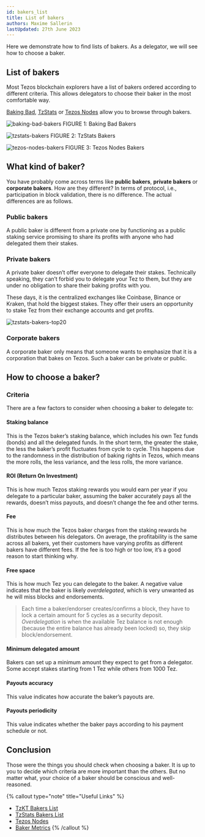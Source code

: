 ```yaml
---
id: bakers_list
title: List of bakers
authors: Maxime Sallerin
lastUpdated: 27th June 2023
---
```


Here we demonstrate how to find lists of bakers. As a delegator, we will see how to choose a baker.

## List of bakers

Most Tezos blockchain explorers have a list of bakers ordered according to different criteria. This allows delegators to choose their baker in the most comfortable way. 

[Baking Bad](https://tzkt.io/bakers/), [TzStats](https://tzstats.com/bakers) or [Tezos Nodes](https://tezos-nodes.com/) allow you to browse through bakers.

![baking-bad-bakers](/images/bakers-list/baking_bad_bakers.png)
FIGURE 1: Baking Bad Bakers

![tzstats-bakers](/images/bakers-list/tzstats_bakers.png)
FIGURE 2: TzStats Bakers

![tezos-nodes-bakers](/images/bakers-list/tezos_node_bakers.png)
FIGURE 3: Tezos Nodes Bakers


## What kind of baker?

You have probably come across terms like **public bakers**, **private bakers** or **corporate bakers**. How are they different? In terms of protocol, i.e., participation in block validation, there is no difference. The actual differences are as follows.

### Public bakers

A public baker is different from a private one by functioning as a public staking service promising to share its profits with anyone who had delegated them their stakes.

### Private bakers

A private baker doesn’t offer everyone to delegate their stakes. Technically speaking, they can’t forbid you to delegate your Tez to them, but they are under no obligation to share their baking profits with you.

These days, it is the centralized exchanges like Coinbase, Binance or Kraken, that hold the biggest stakes. They offer their users an opportunity to stake Tez from their exchange accounts and get profits.

![tzstats-bakers-top20](/images/bakers-list/tzstats_bakers_top20.png)

### Corporate bakers

A corporate baker only means that someone wants to emphasize that it is a corporation that bakes on Tezos. Such a baker can be private or public.

## How to choose a baker?

### Criteria

There are a few factors to consider when choosing a baker to delegate to:

#### Staking balance

This is the Tezos baker’s staking balance, which includes his own Tez funds (bonds) and all the delegated funds. In the short term, the greater the stake, the less the baker’s profit fluctuates from cycle to cycle. This happens due to the randomness in the distribution of baking rights in Tezos, which means the more rolls, the less variance, and the less rolls, the more variance.

#### ROI (Return On Investment)

This is how much Tezos staking rewards you would earn per year if you delegate to a particular baker, assuming the baker accurately pays all the rewards, doesn’t miss payouts, and doesn’t change the fee and other terms.

#### Fee

This is how much the Tezos baker charges from the staking rewards he distributes between his delegators. On average, the profitability is the same across all bakers, yet their customers have varying profits as different bakers have different fees. If the fee is too high or too low, it’s a good reason to start thinking why.

#### Free space

This is how much Tez you can delegate to the baker. A negative value indicates that the baker is likely _overdelegated_, which is very unwanted as he will miss blocks and endorsements.

> Each time a baker/endorser creates/confirms a block, they have to lock a certain amount for 5 cycles as a security deposit. _Overdelegation_ is when the available Tez balance is not enough (because the entire balance has already been locked) so, they skip block/endorsement.

#### Minimum delegated amount

Bakers can set up a minimum amount they expect to get from a delegator. Some accept stakes starting from 1 Tez while others from 1000 Tez.

#### Payouts accuracy

This value indicates how accurate the baker’s payouts are.

#### Payouts periodicity

This value indicates whether the baker pays according to his payment schedule or not.

## Conclusion

Those were the things you should check when choosing a baker. It is up to you to decide which criteria are more important than the others. But no matter what, your choice of a baker should be conscious and well-reasoned.

{% callout type="note" title="Useful Links" %}
- [TzKT Bakers List](https://tzkt.io/bakers)
- [TzStats Bakers List](https://tzstats.com/bakers) 
- [Tezos Nodes](https://tezos-nodes.com/)
- [Baker Metrics](https://baking-bad.org/docs/tezos-baker-metrics/) 
{% /callout %}

